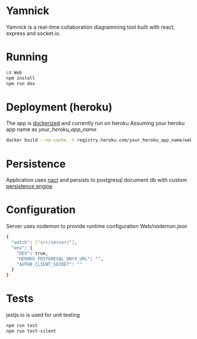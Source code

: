 # Yamnick

Yamnick is a real-time collaboration diagramming tool built with react, express and socket.io. 

# Running

```sh
cd Web
npm install
npm run dev
```

# Deployment (heroku)

The app is [dockerized] and currently run on heroku
Assuming your heroku app name as _your_heroku_app_name_

```sh
docker build --no-cache -t registry.heroku.com/your_heroku_app_name/web . && docker image prune -f && heroku container:push web -a your_heroku_app_name && heroku container:release web -a your_heroku_app_name
```

# Persistence

Application uses [nact] and persists to postgresql document db with custom [persistence engine]

# Configuration

Server uses nodemon to provide runtime configuration
Web/nodemon.json

```sh
{
  "watch": ["src/server/"],
  "env": {
    "DEV": true,
    "HEROKU_POSTGRESQL_ONYX_URL": "",
    "AUTH0_CLIENT_SECRET": ""
  }
}
```

# Tests

jestjs.io is used for unit testing

```sh
npm run test
npm run test-silent
```

[persistence engine]: <https://github.com/detoix/yamnick/blob/master/Web/src/server/persistence.js>
[nact]: <https://nact.io>
[dockerized]: <https://github.com/detoix/yamnick/blob/master/Web/Dockerfile>